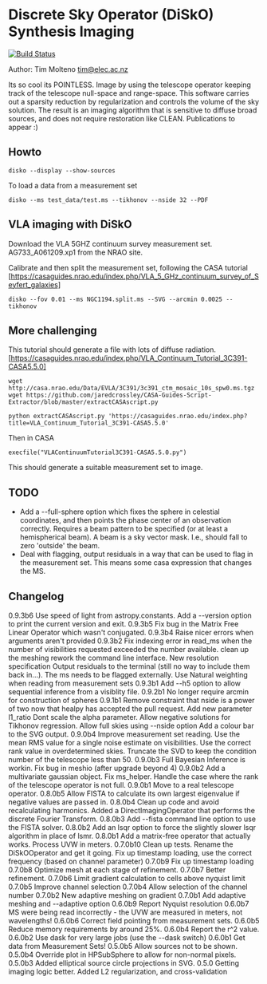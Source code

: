 # Discrete Sky Operator (DiSkO) Synthesis Imaging

[![Build Status](https://travis-ci.org/tmolteno/disko.svg?branch=master)](https://travis-ci.org/tmolteno/disko)

Author: Tim Molteno tim@elec.ac.nz

Its so cool its POINTLESS. Image by using the telescope operator keeping track of the telescope null-space and range-space. This software 
carries out a sparsity reduction by regularization and controls the volume of the sky solution. The result is an imaging algorithm that is sensitive to diffuse broad sources, and does not require restoration like CLEAN. Publications to appear :)

## Howto

    disko --display --show-sources

To load a data from a measurement set 

    disko --ms test_data/test.ms --tikhonov --nside 32 --PDF

## VLA imaging with DiSkO

Download the VLA 5GHZ continuum survey measurement set. AG733_A061209.xp1 from the NRAO site.

Calibrate and then split the measurement set, following the CASA tutorial [https://casaguides.nrao.edu/index.php/VLA_5_GHz_continuum_survey_of_Seyfert_galaxies]

    disko --fov 0.01 --ms NGC1194.split.ms --SVG --arcmin 0.0025 --tikhonov
## More challenging

This tutorial should generate a file with lots of diffuse radiation. 
[https://casaguides.nrao.edu/index.php/VLA_Continuum_Tutorial_3C391-CASA5.5.0]

    wget http://casa.nrao.edu/Data/EVLA/3C391/3c391_ctm_mosaic_10s_spw0.ms.tgz
    wget https://github.com/jaredcrossley/CASA-Guides-Script-Extractor/blob/master/extractCASAscript.py
    
    python extractCASAscript.py 'https://casaguides.nrao.edu/index.php?title=VLA_Continuum_Tutorial_3C391-CASA5.5.0'

Then in CASA

    execfile("VLAContinuumTutorial3C391-CASA5.5.0.py")
    
This should generate a suitable measurement set to image.

## TODO

* Add a --full-sphere option which fixes the sphere in celestial coordinates, and then points the phase center of an observation correctly. Requires a beam pattern to be specified (or at least a hemispherical beam). A beam is a sky vector mask. I.e., should fall to zero 'outside' the beam.
* Deal with flagging, output residuals in a way that can be used to flag in the measurement set. This means some casa expression that changes the MS.

## Changelog


0.9.3b6 Use speed of light from astropy.constants. 
        Add a --version option to print the current version and exit.
0.9.3b5 Fix bug in the Matrix Free Linear Operator which wasn't conjugated.
0.9.3b4 Raise nicer errors when arguments aren't provided
0.9.3b2 Fix indexing error in read_ms when the number of visibilities requested exceeded the number available.
        clean up the meshing 
        rework the command line interface. New resolution specification
        Output residuals to the terminal (still no way to include them back in...). The ms needs to be flagged externally.
        Use Natural weighting when reading from measurement sets
0.9.3b1 Add --h5 option to allow sequential inference from a visiblity file.
0.9.2b1 No longer require arcmin for construction of spheres
0.9.1b1 Remove constraint that nside is a power of two now that healpy has accepted the pull request.
        Add new parameter l1_ratio
        Dont scale the alpha parameter.
        Allow negative solutions for Tikhonov regression.
        Allow full skies using --nside option
        Add a colour bar to the SVG output.
0.9.0b4 Improve measurement set reading. 
        Use the mean RMS value for a single noise estimate on visibilities.
        Use the correct rank value in overdetermined skies.
        Truncate the SVD to keep the condition number of the telescope less than 50.
0.9.0b3 Full Bayesian Inference is workin. Fix bug in meshio (after upgrade beyond 4)
0.9.0b2 Add a multivariate gaussian object. Fix ms_helper. Handle the case where the rank of the telescope operator is not full.
0.9.0b1 Move to a real telescope operator.
0.8.0b5 Allow FISTA to calculate its own largest eigenvalue if negative values are passed in.
0.8.0b4 Clean up code and avoid recalculating harmonics. 
        Added a DirectImagingOperator that performs the discrete Fourier Transform.
0.8.0b3 Add --fista command line option to use the FISTA solver.
0.8.0b2 Add an lsqr option to force the slightly slower lsqr algorithm in place of lsmr.
0.8.0b1 Add a matrix-free operator that actually works. Process UVW in meters.
0.7.0b10 Clean up tests. Rename the DiSkOOperator and get it going.  Fix up timestamp loading, use the correct frequency (based on channel parameter)
0.7.0b9 Fix up timestamp loading
0.7.0b8 Optimize mesh at each stage of refinement.
0.7.0b7 Better refinement.
0.7.0b6 Limit gradient calculation to cells above nyquist limit
0.7.0b5 Improve channel selection
0.7.0b4 Allow selection of the channel number
0.7.0b2 New adaptive meshing on gradient
0.7.0b1 Add adaptive meshing and --adaptive option
0.6.0b9 Report Nyquist resolution
0.6.0b7 MS were being read incorrectly - the UVW are measured in meters, not wavelengths!
0.6.0b6 Correct field pointing from measurement sets.
0.6.0b5 Reduce memory requirements by around 25%.
0.6.0b4 Report the r^2 value.
0.6.0b2  Use dask for very large jobs (use the --dask switch)
0.6.0b1  Get data from Measurement Sets!
0.5.0b5 Allow sources not to be shown.
0.5.0b4 Override plot in HPSubSphere to allow for non-normal pixels.
0.5.0b3 Added elliptical source circle projections in SVG.
0.5.0 Getting imaging logic better. Added L2 regularization, and cross-validation
